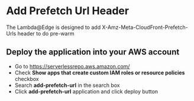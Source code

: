 # Add Prefetch Url Header

The Lambda@Edge is designed to add X-Amz-Meta-CloudFront-Prefetch-Urls header to do pre-warm

## Deploy the application into your AWS account

- Go to https://serverlessrepo.aws.amazon.com/ 
- Check **Show apps that create custom IAM roles or resource policies** checkbox
- Search **add-prefetch-url** in the search box
- Click **add-prefetch-url** application and click deploy button